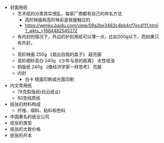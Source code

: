 - 封面用纸
    - 艺术纸的分类其实很乱，每家厂商都有自己的命名方法
        - 高阶映画和高阶映彩是我接触过的
        - https://wenku.baidu.com/view/09a2be3483c4bb4cf7ecd111.html?_wkts_=1684482545272
    - 有内封的情况下，外边的护封用纸可以薄一点，比如200g以下，而如果只有外封，
    - 
    - 高阶映画 250g 《跳出自我的盒子》 超亮膜
    - 高阶细砂高白 240g 《少年与恶的距离》 水性哑油
    - 铜版纸 240g 《像经济学家一样思考》 亮膜
    - 内封
        - 白卡 糙面印刷或光面印刷
- 内文常用纸
    - 78克胶版纸(白云纸业)
    - 80克纯质纸
- 纸张的材料构成
    - 纤维、填料、粘料和色料
- 中国著名的纸业公司
- 纸张的类型
- 纸张的大致价格
- 纸张的开本
